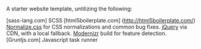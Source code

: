 A starter website template, untilizing the following:

[sass-lang.com] SCSS
[html5boilerplate.com] (http://html5boilerplate.com/)
[Normalize.css](http://necolas.github.com/normalize.css/) for CSS
  normalizations and common bug fixes.
[jQuery](http://jquery.com/) via CDN, with a local fallback.
[Modernizr](http://modernizr.com/) build for feature detection.
[Gruntjs.com] Javascript task runner


